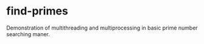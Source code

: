 # find-primes
Demonstration of multithreading and multiprocessing in basic prime number searching maner.
